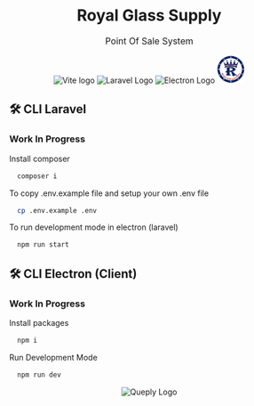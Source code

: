 <div>
    <h1 align="center" id="title">Royal Glass Supply</h1>
    <p style="font-size: 16px;" align="center" id="title">Point Of Sale System</p>    
</div>


<p align="center">
    <img width="50" src="https://vitejs.dev/logo.svg" alt="Vite logo" />
    <img src="https://raw.githubusercontent.com/laravel/art/master/logo-lockup/5%20SVG/2%20CMYK/1%20Full%20Color/laravel-logolockup-cmyk-red.svg" width="200" alt="Laravel Logo" />
    <img src="https://upload.wikimedia.org/wikipedia/commons/9/91/Electron_Software_Framework_Logo.svg" width="50" alt="Electron Logo" />
    <img src="public/RGS-logo.png" width="50" alt="RoyalGlassSupply Logo"/>
</p>


## 🛠️ CLI Laravel
### Work In Progress
Install composer

```bash
  composer i
```
To copy .env.example file and setup your own .env file

```bash
  cp .env.example .env
```

To run development mode in electron (laravel)
```bash
  npm run start
```

## 🛠️ CLI Electron (Client)
### Work In Progress
Install packages

```bash
  npm i
```

Run Development Mode

```bash
  npm run dev
```

<p align="center">
    <img width="75" src="https://queplyinnovations.com/wp-content/uploads/elementor/thumbs/Queply-Logo-Design-08-q7tblqbvd5u3zvu6gsfaibo8rsxuazty6pbfzf1w4u.png" alt="Queply Logo">
</p>
